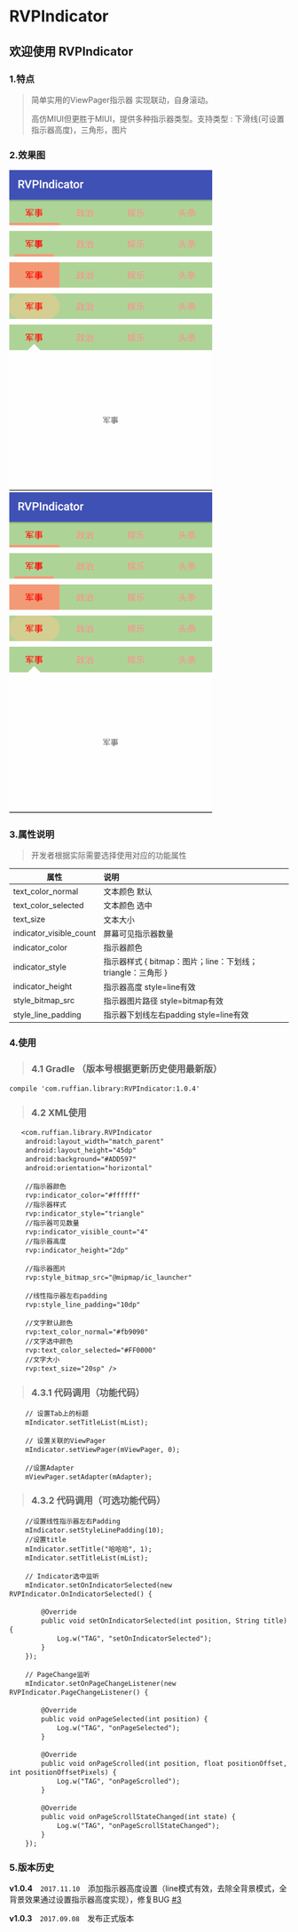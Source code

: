 # RVPIndicator


## 欢迎使用 RVPIndicator 

### 1.特点

> 简单实用的ViewPager指示器 实现联动，自身滚动。
> 
> 高仿MIUI但更胜于MIUI，提供多种指示器类型。支持类型 : 下滑线(可设置指示器高度)，三角形，图片

### 2.效果图

![](icon2.gif) ![](icon1.gif)


### 3.属性说明

> 开发者根据实际需要选择使用对应的功能属性

| 属性			|说明			 |
| ------------- |  :-------------|
| text_color_normal   			|	文本颜色		默认		|
| text_color_selected       	|   文本颜色		选中		|
| text_size 					|	文本大小		 		|
| indicator_visible_count 		|   屏幕可见指示器数量		|
| indicator_color 				|   指示器颜色		 	|
| indicator_style 				|   指示器样式 	{ bitmap：图片；line：下划线；triangle：三角形 }	|
| indicator_height 				|   指示器高度 	style=line有效	|
| style_bitmap_src 				|   指示器图片路径  style=bitmap有效 	|
| style_line_padding 			|   指示器下划线左右padding	style=line有效 	|

### 4.使用
> ### 4.1  Gradle （版本号根据更新历史使用最新版）


    compile 'com.ruffian.library:RVPIndicator:1.0.4'


> ### 4.2 XML使用


       <com.ruffian.library.RVPIndicator
        android:layout_width="match_parent"
        android:layout_height="45dp"
        android:background="#ADD597"
        android:orientation="horizontal"
        
        //指示器颜色
        rvp:indicator_color="#ffffff"
        //指示器样式
        rvp:indicator_style="triangle"
        //指示器可见数量
        rvp:indicator_visible_count="4"
		//指示器高度
		rvp:indicator_height="2dp"
    
        //指示器图片
        rvp:style_bitmap_src="@mipmap/ic_launcher"
    
        //线性指示器左右padding
        rvp:style_line_padding="10dp"
    
        //文字默认颜色
        rvp:text_color_normal="#fb9090"
        //文字选中颜色
        rvp:text_color_selected="#FF0000"
        //文字大小
        rvp:text_size="20sp" />

> ### 4.3.1 代码调用（功能代码）

        // 设置Tab上的标题
        mIndicator.setTitleList(mList);

        // 设置关联的ViewPager
        mIndicator.setViewPager(mViewPager, 0);

        //设置Adapter
        mViewPager.setAdapter(mAdapter);

    
> ### 4.3.2 代码调用（可选功能代码）

        //设置线性指示器左右Padding
        mIndicator.setStyleLinePadding(10);
        //设置title
        mIndicator.setTitle("哈哈哈", 1);
        mIndicator.setTitleList(mList);

        // Indicator选中监听
        mIndicator.setOnIndicatorSelected(new RVPIndicator.OnIndicatorSelected() {

            @Override
            public void setOnIndicatorSelected(int position, String title) {
                Log.w("TAG", "setOnIndicatorSelected");
            }
        });

        // PageChange监听
        mIndicator.setOnPageChangeListener(new RVPIndicator.PageChangeListener() {

            @Override
            public void onPageSelected(int position) {
                Log.w("TAG", "onPageSelected");
            }

            @Override
            public void onPageScrolled(int position, float positionOffset, int positionOffsetPixels) {
                Log.w("TAG", "onPageScrolled");
            }

            @Override
            public void onPageScrollStateChanged(int state) {
                Log.w("TAG", "onPageScrollStateChanged");
            }
        });


### 5.版本历史


**v1.0.4**　`2017.11.10`　添加指示器高度设置（line模式有效，去除全背景模式，全背景效果通过设置指示器高度实现），修复BUG [#3](https://github.com/RuffianZhong/RVPIndicator/issues/3)

**v1.0.3**　`2017.09.08`　发布正式版本













